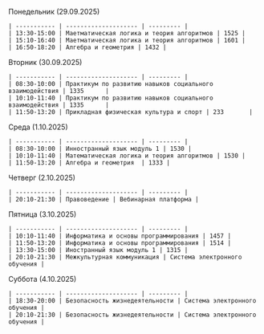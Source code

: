 Понедельник (29.09.2025)

    | ----------- | -------------------- | --------- |
    | 13:30-15:00 | Маетматическая логика и теория алгоритмов | 1525 |
    | 15:10-16:40 | Маетматическая логика и теория алгоритмов | 1601 |
    | 16:50-18:20 | Алгебра и геометрия | 1432 |

Вторник (30.09.2025)

    | ----------- | -------------------- | --------- |
    | 08:30-10:00 | Практикум по развитию навыков социального взаимодействия | 1335      |
    | 10:10-11:40 | Практикум по развитию навыков социального взаимодействия | 1335      |
    | 11:50-13:20 | Прикладная физическая культура и спорт | 233       |
Среда (1.10.2025)

    | ----------- | -------------------- | --------- |
    | 08:30-10:00 | Инностранный язык модуль 1 | 1530 |
    | 10:10-11:40 | Математическая логика и теория алгоритмов | 1530 |
    | 11:50-13:20 | Алгебра и геометрия  | 1333 |

Четверг (2.10.2025)

    | ----------- | -------------------- | --------- |
    | 20:10-21:30 | Правоведение | Вебинарная платформа |

Пятница (3.10.2025)

    | ----------- | -------------------- | --------- |
    | 10:10-11:40 | Информатика и основы программирования | 1457 |
    | 11:50-13:20 | Информатика и основы программирования | 1514 |
    | 13:30-15:00 | Иностранный язык модуль 1 | 1315 |
    | 20:10-21:30 | Межкультурная коммуникация | Система электронного обучения |

Суббота (4.10.2025)

    | ----------- | -------------------- | --------- |
    | 18:30-20:00 | Безопасность жизнедеятельности | Система электронного обучения |
    | 20:10-21:30 | Безопасность жизнедеятельности | Система электронного обучения |